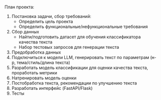 План проекта:

1. Постановка задачи, сбор требований:
   - Определить цель проекта
   - Определить функциональные/нефункциональные требования
2. Сбор данных
   - Найти/подготовить датасет для обучения классификатора качества текста
   - Набор тестовых запросов для генерации текста
3. Предобработка данных
4. Подключиться к модели LLM, генерировать текст по параметрам (н-р, тема/стиль/длина текста)
5. Разработать модель классификации для оценки качества текста, проработать метрики
6. Натренировать модель оценки
7. Постобработка текста, рекомендации по улучшению текста
8. Разработать интерфейс (FastAPI/Flask)
9. Тесты
